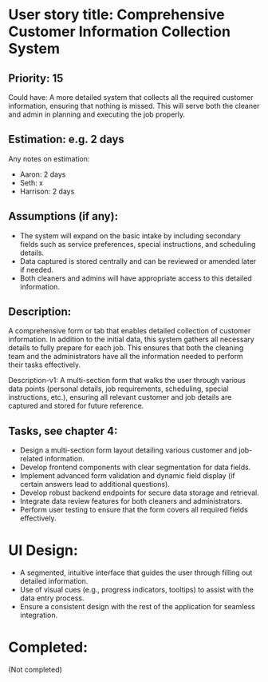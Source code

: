 # User story title: Comprehensive Customer Information Collection System

## Priority: 15
Could have:
A more detailed system that collects all the required customer information, ensuring that nothing is missed. This will serve both the cleaner and admin in planning and executing the job properly.

## Estimation: e.g. 2 days
Any notes on estimation:
* Aaron: 2 days
* Seth: x
* Harrison: 2 days 

## Assumptions (if any):
- The system will expand on the basic intake by including secondary fields such as service preferences, special instructions, and scheduling details.
- Data captured is stored centrally and can be reviewed or amended later if needed.
- Both cleaners and admins will have appropriate access to this detailed information.

## Description:
A comprehensive form or tab that enables detailed collection of customer information. In addition to the initial data, this system gathers all necessary details to fully prepare for each job. This ensures that both the cleaning team and the administrators have all the information needed to perform their tasks effectively.

Description-v1:
A multi-section form that walks the user through various data points (personal details, job requirements, scheduling, special instructions, etc.), ensuring all relevant customer and job details are captured and stored for future reference.

## Tasks, see chapter 4:
- Design a multi-section form layout detailing various customer and job-related information.
- Develop frontend components with clear segmentation for data fields.
- Implement advanced form validation and dynamic field display (if certain answers lead to additional questions).
- Develop robust backend endpoints for secure data storage and retrieval.
- Integrate data review features for both cleaners and administrators.
- Perform user testing to ensure that the form covers all required fields effectively.

# UI Design:
- A segmented, intuitive interface that guides the user through filling out detailed information.
- Use of visual cues (e.g., progress indicators, tooltips) to assist with the data entry process.
- Ensure a consistent design with the rest of the application for seamless integration.

# Completed:
(Not completed)
